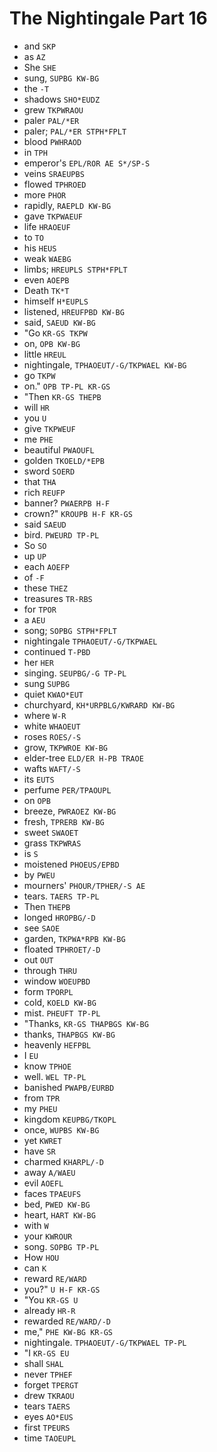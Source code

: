 # The Nightingale Part 16

* and `SKP`
* as `AZ`
* She `SHE`
* sung, `SUPBG KW-BG`
* the `-T`
* shadows `SHO*EUDZ`
* grew `TKPWRAOU`
* paler `PAL/*ER`
* paler; `PAL/*ER STPH*FPLT`
* blood `PWHRAOD`
* in `TPH`
* emperor's `EPL/ROR AE S*/SP-S`
* veins `SRAEUPBS`
* flowed `TPHROED`
* more `PHOR`
* rapidly, `RAEPLD KW-BG`
* gave `TKPWAEUF`
* life `HRAOEUF`
* to `TO`
* his `HEUS`
* weak `WAEBG`
* limbs; `HREUPLS STPH*FPLT`
* even `AOEPB`
* Death `TK*T`
* himself `H*EUPLS`
* listened, `HREUFPBD KW-BG`
* said, `SAEUD KW-BG`
* "Go `KR-GS TKPW`
* on, `OPB KW-BG`
* little `HREUL`
* nightingale, `TPHAOEUT/-G/TKPWAEL KW-BG`
* go `TKPW`
* on." `OPB TP-PL KR-GS`
* "Then `KR-GS THEPB`
* will `HR`
* you `U`
* give `TKPWEUF`
* me `PHE`
* beautiful `PWAOUFL`
* golden `TKOELD/*EPB`
* sword `SOERD`
* that `THA`
* rich `REUFP`
* banner? `PWAERPB H-F`
* crown?" `KROUPB H-F KR-GS`
* said `SAEUD`
* bird. `PWEURD TP-PL`
* So `SO`
* up `UP`
* each `AOEFP`
* of `-F`
* these `THEZ`
* treasures `TR-RBS`
* for `TPOR`
* a `AEU`
* song; `SOPBG STPH*FPLT`
* nightingale `TPHAOEUT/-G/TKPWAEL`
* continued `T-PBD`
* her `HER`
* singing. `SEUPBG/-G TP-PL`
* sung `SUPBG`
* quiet `KWAO*EUT`
* churchyard, `KH*URPBLG/KWRARD KW-BG`
* where `W-R`
* white `WHAOEUT`
* roses `ROES/-S`
* grow, `TKPWROE KW-BG`
* elder-tree `ELD/ER H-PB TRAOE`
* wafts `WAFT/-S`
* its `EUTS`
* perfume `PER/TPAOUPL`
* on `OPB`
* breeze, `PWRAOEZ KW-BG`
* fresh, `TPRERB KW-BG`
* sweet `SWAOET`
* grass `TKPWRAS`
* is `S`
* moistened `PHOEUS/EPBD`
* by `PWEU`
* mourners' `PHOUR/TPHER/-S AE`
* tears. `TAERS TP-PL`
* Then `THEPB`
* longed `HROPBG/-D`
* see `SAOE`
* garden, `TKPWA*RPB KW-BG`
* floated `TPHROET/-D`
* out `OUT`
* through `THRU`
* window `WOEUPBD`
* form `TPORPL`
* cold, `KOELD KW-BG`
* mist. `PHEUFT TP-PL`
* "Thanks, `KR-GS THAPBGS KW-BG`
* thanks, `THAPBGS KW-BG`
* heavenly `HEFPBL`
* I `EU`
* know `TPHOE`
* well. `WEL TP-PL`
* banished `PWAPB/EURBD`
* from `TPR`
* my `PHEU`
* kingdom `KEUPBG/TKOPL`
* once, `WUPBS KW-BG`
* yet `KWRET`
* have `SR`
* charmed `KHARPL/-D`
* away `A/WAEU`
* evil `AOEFL`
* faces `TPAEUFS`
* bed, `PWED KW-BG`
* heart, `HART KW-BG`
* with `W`
* your `KWROUR`
* song. `SOPBG TP-PL`
* How `HOU`
* can `K`
* reward `RE/WARD`
* you?" `U H-F KR-GS`
* "You `KR-GS U`
* already `HR-R`
* rewarded `RE/WARD/-D`
* me," `PHE KW-BG KR-GS`
* nightingale. `TPHAOEUT/-G/TKPWAEL TP-PL`
* "I `KR-GS EU`
* shall `SHAL`
* never `TPHEF`
* forget `TPERGT`
* drew `TKRAOU`
* tears `TAERS`
* eyes `AO*EUS`
* first `TPEURS`
* time `TAOEUPL`
